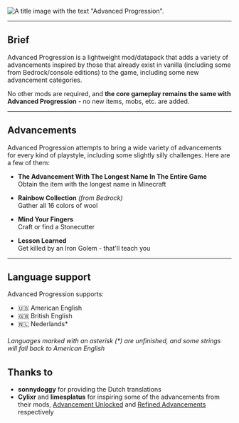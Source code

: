 ![A title image with the text "Advanced Progression".](https://cdn.modrinth.com/data/cached_images/25244ad058d67031b3eacadb93cb8b2c0336d1e1.png)

---

## Brief
Advanced Progression is a lightweight mod/datapack that adds a variety of advancements inspired by those that already exist in vanilla (including some from Bedrock/console editions) to the game, including some new advancement categories.

No other mods are required, and **the core gameplay remains the same with Advanced Progression** - no new items, mobs, etc. are added.

---

## Advancements
Advanced Progression attempts to bring a wide variety of advancements for every kind of playstyle, including some slightly silly challenges. Here are a few of them:
- **The Advancement With The Longest Name In The Entire Game**  
  Obtain the item with the longest name in Minecraft

- **Rainbow Collection** _(from Bedrock)_  
  Gather all 16 colors of wool

- **Mind Your Fingers**  
  Craft or find a Stonecutter

- **Lesson Learned**  
  Get killed by an Iron Golem - that'll teach you

---

## Language support
Advanced Progression supports: 
- 🇺🇸 American English
- 🇬🇧 British English
- 🇳🇱 Nederlands*

###### Languages marked with an asterisk (\*) are unfinished, and some strings will fall back to American English

## Thanks to
- **sonnydoggy** for providing the Dutch translations
- **Cylixr** and **limesplatus** for inspiring some of the advancements from their mods, [Advancement Unlocked](https://modrinth.com/mod/advancementunlocked) and [Refined Advancements](https://modrinth.com/datapack/refined-advancements/) respectively
